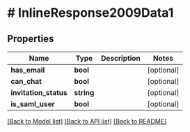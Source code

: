 # # InlineResponse2009Data1

## Properties

Name | Type | Description | Notes
------------ | ------------- | ------------- | -------------
**has_email** | **bool** |  | [optional]
**can_chat** | **bool** |  | [optional]
**invitation_status** | **string** |  | [optional]
**is_saml_user** | **bool** |  | [optional]

[[Back to Model list]](../../README.md#models) [[Back to API list]](../../README.md#endpoints) [[Back to README]](../../README.md)
